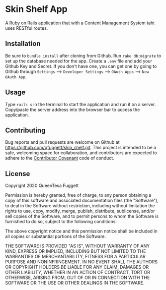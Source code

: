 # Skin Shelf App

A Ruby on Rails application that with a Content Management System taht uses RESTful routes.

## Installation 

Be sure to `bundle install` after cloning from Github.
Run `rake db:migrate` to set up the database needed for the app.
Create a `.env` file and add your Github Key and Secret. 
If you don't have one, you can get one by going to Github through `Settings` --> `Developer Settings` --> `OAuth Apps` --> `New OAuth App`.

## Usage

Type `rails s` in the terminal to start the application and run it on a server.
Copy/paste the server address into the browser bar to access the application.

## Contributing
Bug reports and pull requests are welcome on Github at https://github.com/qfuggett/skin_shelf.git. 
This project is intended to be a safe, welcoming space for collaboration, and contributors are expected to adhere to the [Contributor Covenant](http://contributor-covenant.org) code of conduct.

## License

Copyright 2020 QueenTesa Fuggett

Permission is hereby granted, free of charge, to any person obtaining a copy of this software and associated documentation files (the "Software"), to deal in the Software without restriction, including without limitation the rights to use, copy, modify, merge, publish, distribute, sublicense, and/or sell copies of the Software, and to permit persons to whom the Software is furnished to do so, subject to the following conditions:

The above copyright notice and this permission notice shall be included in all copies or substantial portions of the Software.

THE SOFTWARE IS PROVIDED "AS IS", WITHOUT WARRANTY OF ANY KIND, EXPRESS OR IMPLIED, INCLUDING BUT NOT LIMITED TO THE WARRANTIES OF MERCHANTABILITY, FITNESS FOR A PARTICULAR PURPOSE AND NONINFRINGEMENT. IN NO EVENT SHALL THE AUTHORS OR COPYRIGHT HOLDERS BE LIABLE FOR ANY CLAIM, DAMAGES OR OTHER LIABILITY, WHETHER IN AN ACTION OF CONTRACT, TORT OR OTHERWISE, ARISING FROM, OUT OF OR IN CONNECTION WITH THE SOFTWARE OR THE USE OR OTHER DEALINGS IN THE SOFTWARE.
